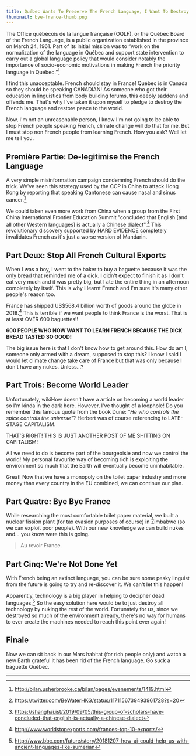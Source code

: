 ```yaml
---
title: Québec Wants To Preserve The French Language, I Want To Destroy It
thumbnail: bye-france-thumb.png
---
```


The Office québécois de la langue française (OQLF), or the Québec Board of the
French Language, is a public organization established in the province on March
24, 1961. Part of its initial mission was to “work on the normalization of the
language in Québec and support state intervention to carry out a global
language policy that would consider notably the importance of socio-economic
motivations in making French the priority language in Québec.”[^1]

I find this unacceptable. French should stay in France! Québec is in Canada so
they should be speaking CANADIAN! As someone who got their education in
linguistics from body building forums, this deeply saddens and offends me.
That's why I've taken it upon myself to pledge to destroy the French language
and restore peace to the world.

Now, I'm not an unreasonable person, I know I'm not going to be able to stop
French people speaking French, climate change will do that for me. But I must
stop non French people from learning French. How you ask? Well let me tell
you.

## Première Partie: De-legitimise the French Language

A very simple misinformation campaign condemning French should do the trick.
We've seen this strategy used by the CCP in China to attack Hong Kong by
reporting that speaking Cantonese can cause nasal and sinus cancer.[^2]

We could taken even more work from China when a group from the First
China International Frontier Education Summit "concluded that English [and
all other Western languages] is actually a Chinese dialect".[^3] This
revolutionary discovery supported by HARD EVIDENCE completely invalidates
French as it's just a worse version of Mandarin.

## Part Deux: Stop All French Cultural Exports

When I was a boy, I went to the baker to buy a baguette because it was the
only bread that reminded me of a dick. I didn't expect to finish it as I don't
eat very much and it was pretty big, but I ate the entire thing in an
afternoon completely by itself. This is why I learnt French and I'm sure it's
many other people's reason too.

France has shipped US$568.4 billion worth of goods around the globe in 2018.[^4] This is terrible if we want people to think France is the worst.
That is at least OVER 600 baguettes!!

**600 PEOPLE WHO NOW WANT TO LEARN FRENCH BECAUSE THE DICK BREAD TASTED SO
GOOD!**

The big issue here is that I don't know how to get around this. How do am I,
someone only armed with a dream, supposed to stop this? I know I said I would
let climate change take care of France but that was only because I don't have
any nukes. Unless...?

## Part Trois: Become World Leader

Unfortunately, wikiHow doesn't have a article on becoming a world leader so
I'm kinda in the dark here. However, I've thought of a loophole! Do you
remember this famous quote from the book Dune: _"He who controls the spice
controls the universe"_? Herbert was of course referencing to LATE-STAGE
CAPITALISM.

THAT'S RIGHT! THIS IS JUST ANOTHER POST OF ME SHITTING ON CAPITALISM!

All we need to do is become part of the bourgeoisie and now we control the
world! My personal favourite way of becoming rich is exploiting the
environment so much that the Earth will eventually become uninhabitable.

Great! Now that we have a monopoly on the toilet paper industry and more money
than every country in the EU combined, we can continue our plan.

## Part Quatre: Bye Bye France

While researching the most comfortable toilet paper material, we built a
nuclear fission plant (for tax evasion purposes of course) in Zimbabwe (so we
can exploit poor people). With our new knowledge we can build nukes and... you
know were this is going.

> Au revoir France.

## Part Cinq: We're Not Done Yet

With French being an extinct language, you can be sure some pesky linguist
from the future is going to try and re-discover it. We can't let this happen!

Apparently, technology is a big player in helping to decipher dead languages.[^5]
So the easy solution here would be to just destroy all technology by nuking
the rest of the world. Fortunately for us, since we destroyed so much of the
environment already, there's no way for humans to ever create the machines
needed to reach this point ever again!

## Finale

Now we can sit back in our Mars habitat (for rich people only) and watch a new
Earth grateful it has been rid of the French language. Go suck a baguette
Québec.

---

[^1]: http://bilan.usherbrooke.ca/bilan/pages/evenements/1419.html

[^2]: https://twitter.com/BeWaterHKG/status/1171156739493961728?s=20

[^3]: https://shanghai.ist/2019/09/05/this-group-of-scholars-have-concluded-that-english-is-actually-a-chinese-dialect

[^4]: http://www.worldstopexports.com/frances-top-10-exports/

[^5]: http://www.bbc.com/future/story/20181207-how-ai-could-help-us-with-ancient-languages-like-sumerian
